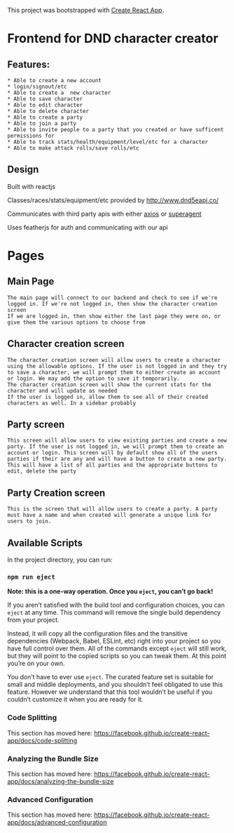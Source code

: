 This project was bootstrapped with [Create React App](https://github.com/facebook/create-react-app).

# Frontend for DND character creator

## Features:
    * Able to create a new account
    * login/signout/etc
    * Able to create a  new character
    * Able to save character
    * Able to edit character
    * Able to delete character
    * Able to create a party
    * Able to join a party
    * Able to invite people to a party that you created or have sufficent permissions for
    * Able to track stats/health/equipment/level/etc for a character
    * Able to make attack rolls/save rolls/etc

## Design

Built with reactjs

Classes/races/stats/equipment/etc provided by http://www.dnd5eapi.co/

Communicates with third party apis with either [axios](https://github.com/axios/axios) or [superagent](https://github.com/superagent/superagent)

Uses featherjs for auth and communicating with our api

# Pages

## Main Page
    The main page will connect to our backend and check to see if we're logged in. If we're not logged in, then show the character creation screen
    If we are logged in, then show either the last page they were on, or give them the various options to choose from

## Character creation screen
    The character creation screen will allow users to create a character using the allowable options. If the user is not logged in and they try to save a character, we will prompt them to either create an account or login. We may add the option to save it temporarily. 
    The character creation screen will show the current stats for the character and will update as needed 
    If the user is logged in, allow them to see all of their created characters as well. In a sidebar probably
## Party screen
    This screen will allow users to view existing parties and create a new party. If the user is not logged in, we will prompt them to create an account or login. This screen will by default show all of the users parties if their are any and will have a button to create a new party. This will have a list of all parties and the appropriate buttons to edit, delete the party
## Party Creation screen
    This is the screen that will allow users to create a party. A party must have a name and when created will generate a unique link for users to join.


## Available Scripts

In the project directory, you can run:

### `npm run eject`

**Note: this is a one-way operation. Once you `eject`, you can’t go back!**

If you aren’t satisfied with the build tool and configuration choices, you can `eject` at any time. This command will remove the single build dependency from your project.

Instead, it will copy all the configuration files and the transitive dependencies (Webpack, Babel, ESLint, etc) right into your project so you have full control over them. All of the commands except `eject` will still work, but they will point to the copied scripts so you can tweak them. At this point you’re on your own.

You don’t have to ever use `eject`. The curated feature set is suitable for small and middle deployments, and you shouldn’t feel obligated to use this feature. However we understand that this tool wouldn’t be useful if you couldn’t customize it when you are ready for it.

### Code Splitting

This section has moved here: https://facebook.github.io/create-react-app/docs/code-splitting

### Analyzing the Bundle Size

This section has moved here: https://facebook.github.io/create-react-app/docs/analyzing-the-bundle-size

### Advanced Configuration

This section has moved here: https://facebook.github.io/create-react-app/docs/advanced-configuration